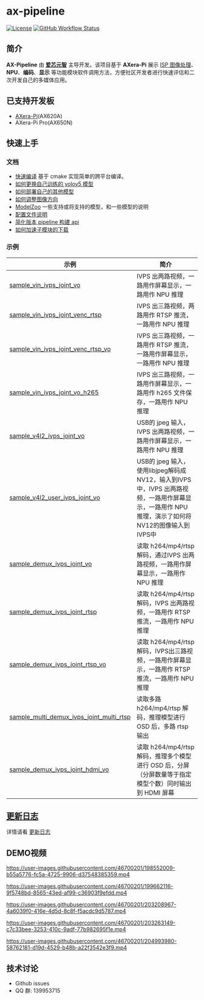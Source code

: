 # ax-pipeline

[![License](https://img.shields.io/badge/license-BSD--3--Clause-blue.svg)](https://raw.githubusercontent.com/AXERA-TECH/ax-pipeline/main/LICENSE)
[![GitHub Workflow Status](https://img.shields.io/github/actions/workflow/status/AXERA-TECH/ax-pipeline/build.yml?branch=main)](https://github.com/AXERA-TECH/ax-pipeline/actions)

## 简介

**AX-Pipeline** 由 **[爱芯元智](https://www.axera-tech.com/)** 主导开发。该项目基于 **AXera-Pi** 展示 [ISP 图像处理](https://zh.wikipedia.org/wiki/%E5%9C%96%E5%83%8F%E8%99%95%E7%90%86%E5%99%A8)、**NPU**、**编码**、**显示** 等功能模块软件调用方法，方便社区开发者进行快速评估和二次开发自己的多媒体应用。

## 已支持开发板

- [AXera-Pi](https://wiki.sipeed.com/m3axpi)(AX620A)
- AXera-Pi Pro(AX650N)

## 快速上手

### 文档
- [快速编译](docs/compile.md)  基于 cmake 实现简单的跨平台编译。
- [如何更换自己训练的 yolov5 模型](docs/how_to_deploy_custom_yolov5_model.md)
- [如何部署自己的其他模型](docs/how_to_deploy_custom_model.md)
- [如何调整图像方向](docs/how_to_adjust_image_orientation.md)
- [ModelZoo](docs/modelzoo.md) 一些支持或将支持的模型，和一些模型的说明
- [配置文件说明](docs/config_file.md)
- [简化版本 pipeline 构建 api](docs/new_pipeline.md)
- [如何加速子模块的下载](docs/how_to_speed_up_submodule_init.md)
  
### 示例
| 示例 | 简介|
|-|-|
| [sample_vin_ivps_joint_vo](examples/sample_vin_ivps_joint_vo) |IVPS 出两路视频，一路用作屏幕显示，一路用作 NPU 推理 |
| [sample_vin_ivps_joint_venc_rtsp](examples/sample_vin_ivps_joint_venc_rtsp) |IVPS 出三路视频，两路用作 RTSP 推流，一路用作 NPU 推理 |
| [sample_vin_ivps_joint_venc_rtsp_vo](examples/sample_vin_ivps_joint_venc_rtsp_vo) |IVPS 出三路视频，一路用作 RTSP 推流，一路用作屏幕显示，一路用作 NPU 推理|
| [sample_vin_ivps_joint_vo_h265](examples/sample_vin_ivps_joint_vo_h265) |IVPS 出三路视频，一路用作屏幕显示，一路用作 h265 文件保存，一路用作 NPU 推理|
| [sample_v4l2_ivps_joint_vo](examples/sample_v4l2_ivps_joint_vo) | USB的 jpeg 输入，IVPS 出两路视频，一路用作屏幕显示，一路用作 NPU 推理 |
| [sample_v4l2_user_ivps_joint_vo](examples/sample_v4l2_user_ivps_joint_vo) | USB的 jpeg 输入，使用libjpeg解码成NV12，输入到IVPS中，IVPS 出两路视频，一路用作屏幕显示，一路用作 NPU 推理，演示了如何将NV12的图像输入到IVPS中 |
| [sample_demux_ivps_joint_vo](examples/sample_demux_ivps_joint_vo) |读取 h264/mp4/rtsp 解码，通过IVPS 出两路视频，一路用作屏幕显示，一路用作 NPU 推理|
| [sample_demux_ivps_joint_rtsp](examples/sample_demux_ivps_joint_rtsp) | 读取 h264/mp4/rtsp 解码，IVPS 出两路视频，一路用作 RTSP 推流，一路用作 NPU 推理 |
| [sample_demux_ivps_joint_rtsp_vo](examples/sample_demux_ivps_joint_rtsp_vo) | 读取 h264/mp4/rtsp 解码，IVPS出三路视频，一路用作屏幕显示，一路用作 RTSP 推流，一路用作 NPU 推理 |
| [sample_multi_demux_ivps_joint_multi_rtsp](examples/sample_multi_demux_ivps_joint_multi_rtsp) | 读取多路 h264/mp4/rtsp 解码，推理模型进行 OSD 后，多路 rtsp 输出 |
| [sample_demux_ivps_joint_hdmi_vo](examples/sample_demux_ivps_joint_hdmi_vo) | 读取 h264/mp4/rtsp 解码，推理多个模型进行 OSD 后，分屏（分屏数量等于指定模型个数）同时输出到 HDMI 屏幕 |

## [更新日志](docs/update.md)
详情请看 [更新日志](docs/update.md)

## DEMO视频
https://user-images.githubusercontent.com/46700201/198552009-b55a5776-fc5a-4725-9906-d37548385359.mp4

https://user-images.githubusercontent.com/46700201/199662116-9f5748bd-8565-43ed-af99-c36903f9efdd.mp4

https://user-images.githubusercontent.com/46700201/203208967-4a6039f0-416e-4d5d-8c8f-f5acdc9d5787.mp4

https://user-images.githubusercontent.com/46700201/203263149-c7c33bee-3253-410c-9adf-77b982695f1e.mp4

https://user-images.githubusercontent.com/46700201/204993980-58762181-d19d-4529-b48b-a22f3542e3f9.mp4

## 技术讨论
- Github issues
- QQ 群: 139953715
  
